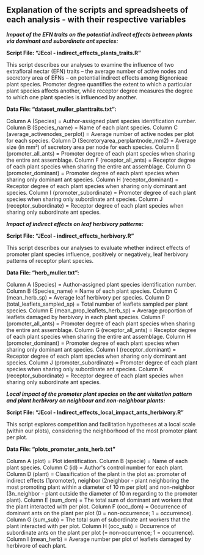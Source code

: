 **Explanation of the scripts and spreadsheets of each analysis - with their respective variables**
---------------------------------------------------------------------------------------------------

**_Impact of the EFN traits on the potential indirect effects between plants via dominant and subordinate ant species:_**

**Script File: “JEcol - indirect_effects_plants_traits.R”**


This script describes our analyses to examine the influence of two extrafloral nectar (EFN) traits – the average number of active nodes and secretory area of EFNs – on potential indirect effects among Bignonieae plant species. 
Promoter degree quantifies the extent to which a particular plant species affects another, while receptor degree measures the degree to which one plant species is influenced by another.


**Data File: “dataset_muller_planttraits.txt”:**

Column A (Species) = Author-assigned plant species identification number.
Column B (Species_name) = Name of each plant species.
Column C (average_activenodes_perplot) = Average number of active nodes per plot for each species.
Column D (Secretoryarea_perplantnode_mm2) = Average size (in mm²) of secretory area per node for each species.
Column E (promoter_all_ants) = Promoter degree of each plant species when sharing the entire ant assemblage.
Column F (receptor_all_ants) = Receptor degree of each plant species when sharing the entire ant assemblage.
Column G (promoter_dominant) = Promoter degree of each plant species when sharing only dominant ant species.
Column H (receptor_dominant) = Receptor degree of each plant species when sharing only dominant ant species.
Column I (promoter_subordinate) = Promoter degree of each plant species when sharing only subordinate ant species.
Column J (receptor_subordinate) = Receptor degree of each plant species when sharing only subordinate ant species.




**_Impact of indirect effects on leaf herbivory patterns:_**


**Script File: “JEcol - indirect_effects_herbivory.R”**

This script describes our analyses to evaluate whether indirect effects of promoter plant species influence, positively or negatively, leaf herbivory patterns of receptor plant species.



**Data File: “herb_muller.txt”:**

Column A (Species) = Author-assigned plant species identification number.
Column B (Species_name) = Name of each plant species.
Column C (mean_herb_sp) = Average leaf herbivory per species.
Column D (total_leaflets_sampled_sp) = Total number of leaflets sampled per plant species.
Column E (mean_prop_leaflets_herb_sp) = Average proportion of leaflets damaged by herbivory in each plant species.
Column F (promoter_all_ants) = Promoter degree of each plant species when sharing the entire ant assemblage.
Column G (receptor_all_ants) = Receptor degree of each plant species when sharing the entire ant assemblage.
Column H (promoter_dominant) = Promoter degree of each plant species when sharing only dominant ant species.
Column I (receptor_dominant) = Receptor degree of each plant species when sharing only dominant ant species.
Column J (promoter_subordinate) = Promoter degree of each plant species when sharing only subordinate ant species.
Column K (receptor_subordinate) = Receptor degree of each plant species when sharing only subordinate ant species.





**_Local impact of the promoter plant species on the ant visitation pattern and plant herbivory on neighbour and non-neighbour plants:_**

**Script File: “JEcol - Indirect_effects_local_impact_ants_herbivory.R”**

This script explores competition and facilitation hypotheses at a local scale (within our plots), considering the neighborhood of the most promoter plant per plot.

**Data File: “plots_promoter_ants_herb.txt”**

Column A (plot) = Plot identification.
Column B (specie) = Name of each plant species.
Column C (id) = Author's control number for each plant.
Column D (plant) = Classification of the plant in the plot as: promoter of indirect effects (1promoter), neighbor (2neighbor - plant neighboring the most promoting plant within a diameter of 10 m per plot) and non-neighbor (3n_neighbor - plant outside the diameter of 10 m regarding to the promoter plant).
Column E (sum_dom) = The total sum of dominant ant workers that the plant interacted with per plot.
Column F (occ_dom) = Occurrence of dominant ants on the plant per plot (0 = non-occurrence; 1 = occurrence).
Column G (sum_sub) = The total sum of subordinate ant workers that the plant interacted with per plot.
Column H (occ_sub) = Occurrence of subordinate ants on the plant per plot (= non-occurrence; 1 = occurrence).
Column I (mean_herb) = Average number per plot of leaflets damaged by herbivore of each plant.
